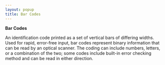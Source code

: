 ```yaml
---
layout: popup
title: Bar Codes
---
```



**Bar Codes**


An identification code printed as a set of vertical bars of differing widths. Used for rapid, error-free input, bar codes represent binary information that can be read by an optical scanner. The coding can include numbers, letters, or a combination of the two; some codes include built-in error checking method and can be read in either direction.
